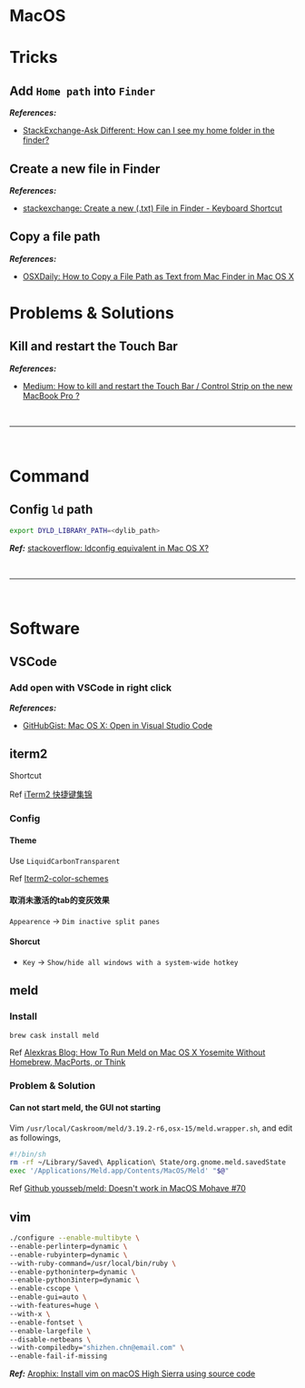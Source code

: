 # MacOS

# Tricks

## Add `Home path` into `Finder`

***References:***

- [StackExchange-Ask Different: How can I see my home folder in the finder?](https://apple.stackexchange.com/questions/55408/how-can-i-see-my-home-folder-in-the-finder)

## Create a new file in Finder

***References:***

- [stackexchange: Create a new (.txt) File in Finder - Keyboard Shortcut](https://apple.stackexchange.com/questions/129699/create-a-new-txt-file-in-finder-keyboard-shortcut)

## Copy a file path

***References:***

- [OSXDaily: How to Copy a File Path as Text from Mac Finder in Mac OS X](http://osxdaily.com/2015/11/05/copy-file-path-name-text-mac-os-x-finder/)

# Problems & Solutions

## Kill and restart the Touch Bar

***References:***

- [Medium: How to kill and restart the Touch Bar / Control Strip on the new MacBook Pro ?](https://medium.com/zenchef-tech-and-product/how-to-kill-and-restart-the-touch-bar-control-strip-on-the-new-macbook-pro-b77e97c11d03)

<!--  -->
<br>

***

<br>
<!--  -->

# Command

## Config `ld` path

```bash
export DYLD_LIBRARY_PATH=<dylib_path>
```

***Ref:*** [stackoverflow: ldconfig equivalent in Mac OS X?](https://stackoverflow.com/questions/1451047/ldconfig-equivalent-in-mac-os-x)

<!--  -->
<br>

***

<br>
<!--  -->

# Software

## VSCode

### Add **open with VSCode** in right click

***References:***

- [GitHubGist: Mac OS X: Open in Visual Studio Code](https://gist.github.com/tonysneed/f9f09bfa28bcf98e8d8306f9b21f99e2)

## iterm2

Shortcut

Ref [iTerm2 快捷键集锦](https://yugasun.com/post/iterm2-shortcut-key.html)

### Config

#### Theme

Use `LiquidCarbonTransparent`

Ref [Iterm2-color-schemes](https://iterm2colorschemes.com/)

#### 取消未激活的tab的变灰效果

`Appearence` -> `Dim inactive split panes`

#### Shorcut

- `Key` -> `Show/hide all windows with a system-wide hotkey`

## meld

### Install

```bash
brew cask install meld
```

Ref [Alexkras Blog: How To Run Meld on Mac OS X Yosemite Without Homebrew, MacPorts, or Think](https://www.alexkras.com/how-to-run-meld-on-mac-os-x-yosemite-without-homebrew-macports-or-think/)

### Problem & Solution

#### Can not start meld, the GUI not starting

Vim `/usr/local/Caskroom/meld/3.19.2-r6,osx-15/meld.wrapper.sh`, and edit as followings,

```bash
#!/bin/sh
rm -rf ~/Library/Saved\ Application\ State/org.gnome.meld.savedState
exec '/Applications/Meld.app/Contents/MacOS/Meld' "$@"
```

Ref [Github yousseb/meld: Doesn't work in MacOS Mohave #70](https://github.com/yousseb/meld/issues/70#issuecomment-481510461)

## vim

```bash
./configure --enable-multibyte \
--enable-perlinterp=dynamic \
--enable-rubyinterp=dynamic \
--with-ruby-command=/usr/local/bin/ruby \
--enable-pythoninterp=dynamic \
--enable-python3interp=dynamic \
--enable-cscope \
--enable-gui=auto \
--with-features=huge \
--with-x \
--enable-fontset \
--enable-largefile \
--disable-netbeans \
--with-compiledby="shizhen.chn@email.com" \
--enable-fail-if-missing
```

***Ref:*** [Arophix: Install vim on macOS High Sierra using source code](https://arophix.com/2018/01/24/install-vim-on-macos-high-sierra/comment-page-1/)